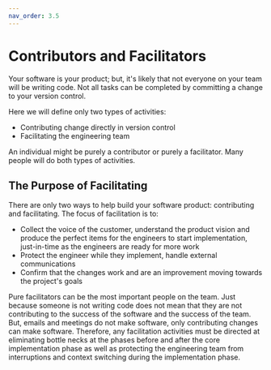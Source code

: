 ```yaml
---
nav_order: 3.5
---
```


# Contributors and Facilitators

Your software is your product; but, it's likely that not everyone on
your team will be writing code.
Not all tasks can be completed by committing a change to your version
control.

Here we will define only two types of activities:

- Contributing change directly in version control
- Facilitating the engineering team

An individual might be purely a contributor or purely a facilitator.
Many people will do both types of activities.

## The Purpose of Facilitating

There are only two ways to help build your software product:
contributing and facilitating. The focus of facilitation is to:

- Collect the voice of the customer, understand the product vision
  and produce the perfect items for the engineers to start
  implementation, just-in-time as the engineers are ready for more work
- Protect the engineer while they implement, handle external communications
- Confirm that the changes work and are an improvement moving towards
  the project's goals

Pure facilitators can be the most important people on the team. Just because
someone is not writing code does not mean that they are not contributing
to the success of the software and the success of the team. But, emails
and meetings do not make software, only contributing changes can make software.
Therefore, any facilitation activities must be directed at eliminating
bottle necks at the phases before and after the core implementation
phase as well as protecting the engineering team from interruptions and
context switching during the implementation phase.
